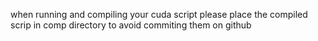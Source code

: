 when running and compiling your cuda script please place the compiled scrip in comp directory to avoid commiting them on github 
